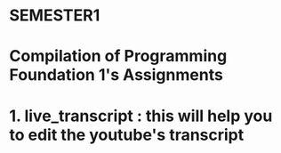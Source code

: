 # SEMESTER1

# Compilation of Programming Foundation 1's Assignments

# 1. live_transcript : this will help you to edit the youtube's transcript
